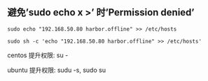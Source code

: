 ## 避免’sudo echo x >’ 时’Permission denied’



```
sudo echo "192.168.50.80 harbor.offline" >> /etc/hosts
```

```
sudo sh -c 'echo "192.168.50.80 harbor.offline" >> /etc/hosts'
```

centos 提升权限: su -

ubuntu 提升权限: sudu -s, sudo su
